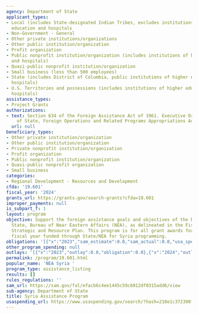 ```yaml
---
agency: Department of State
applicant_types:
- Local (includes State-designated Indian Tribes, excludes institutions of higher
  education and hospitals
- Non-Government - General
- Other private institutions/organizations
- Other public institution/organization
- Profit organization
- Public nonprofit institution/organization (includes institutions of higher education
  and hospitals)
- Quasi-public nonprofit institution/organization
- Small business (less than 500 employees)
- State (includes District of Columbia, public institutions of higher education and
  hospitals)
- U.S. Territories and possessions (includes institutions of higher education and
  hospitals)
assistance_types:
- Project Grants
authorizations:
- text: Section 634 of the Foreign Assistance Act of 1961. Executive Order Department
    of State, Foreign Operations and Related Programs Appropriations Act, 2010.
  url: null
beneficiary_types:
- Other private institution/organization
- Other public institution/organization
- Private nonprofit institution/organization
- Profit organization
- Public nonprofit institution/organization
- Quasi-public nonprofit organization
- Small business
categories:
- Regional Development - Resources and Development
cfda: '19.601'
fiscal_year: '2024'
grants_url: https://grants.gov/search-grants?cfda=19.601
improper_payments: null
is_subpart_f: 1
layout: program
objective: Support the foreign assistance goals and objectives of the Department of
  State, Bureau of Near Eastern Affairs (NEA), as delineated in the Fiscal Year Bureau
  Strategic and Resource Plan. This program is for all grant awards for the entire
  fiscal year funded through State/NEA for Syria programming.
obligations: '[{"x":"2023","sam_estimate":0.0,"sam_actual":0.0,"usa_spending_actual":0.0},{"x":"2024","sam_estimate":0.0,"sam_actual":0.0,"usa_spending_actual":0.0},{"x":"2025","sam_estimate":0.0,"sam_actual":0.0,"usa_spending_actual":0.0}]'
other_program_spending: null
outlays: '[{"x":"2023","outlay":0.0,"obligation":0.0},{"x":"2024","outlay":0.0,"obligation":0.0},{"x":"2025","outlay":0.0,"obligation":0.0}]'
permalink: /program/19.601.html
popular_name: 'NEA Syria '
program_type: assistance_listing
results: []
rules_regulations: ''
sam_url: https://sam.gov/fal/efacb6c4ee1445c59c6012df0315add6/view
sub-agency: Department of State
title: Syria Assistance Program
usaspending_url: https://www.usaspending.gov/search/?hash=210e1c372390fbb8236e3acf9841783b
---
```

